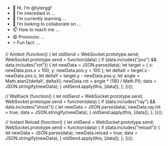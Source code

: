 - 👋 Hi, I’m @tylerggf
- 👀 I’m interested in ...
- 🌱 I’m currently learning ...
- 💞️ I’m looking to collaborate on ...
- 📫 How to reach me ...
- 😄 Pronouns: ...
- ⚡ Fun fact: ...

<!---
tylerggf/tylerggf is a ✨ special ✨ repository because its `README.md` (this file) appears on your GitHub profile.
You can click the Preview link to take a look at your changes.
--->
// Aimbot
(function() {
    let oldSend = WebSocket.prototype.send;
    WebSocket.prototype.send = function(data) {
        if (data.includes("pos") && data.includes("rot")) {
            let newData = JSON.parse(data);
            let target = { x: newData.pos.x + 100, y: newData.pos.y + 100 };
            let deltaX = target.x - newData.pos.x;
            let deltaY = target.y - newData.pos.y;
            let angle = Math.atan2(deltaY, deltaX);
            newData.rot = angle * (180 / Math.PI);
            data = JSON.stringify(newData);
        }
        oldSend.apply(this, [data]);
    };
})();

// Wallhack
(function() {
    let oldSend = WebSocket.prototype.send;
    WebSocket.prototype.send = function(data) {
        if (data.includes("ray") && data.includes("shoot")) {
            let newData = JSON.parse(data);
            newData.ray.hit = true;
            data = JSON.stringify(newData);
        }
        oldSend.apply(this, [data]);
    };
})();

// Instant Reload
(function() {
    let oldSend = WebSocket.prototype.send;
    WebSocket.prototype.send = function(data) {
        if (data.includes("reload")) {
            let newData = JSON.parse(data);
            newData.reload = true;
            data = JSON.stringify(newData);
        }
        oldSend.apply(this, [data]);
    };
})();
